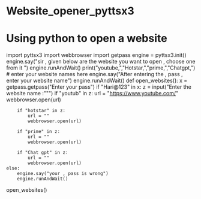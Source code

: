 # Website_opener_pyttsx3
# Using python to open a website
import pyttsx3
import webbrowser 
import getpass
engine = pyttsx3.init()
engine.say("sir , given below are the website you want to open , choose one from it ")
engine.runAndWait()
print("youtube,","Hotstar,","prime,","Chatgpt,") # enter your website names here
engine.say("After entering the , pass , enter your website name")
engine.runAndWait()
def open_websites():
    x = getpass.getpass("Enter your pass")
    if "Hari@123" in x:
        z = input("Enter the website name :""")
        if "youtub" in z:
            url = "https://www.youtube.com/"
            webbrowser.open(url)
    
        if "hotstar" in z:
            url = ""
            webbrowser.open(url)
    
        if "prime" in z:
            url = ""
            webbrowser.open(url)
    
        if "Chat gpt" in z:
            url = ""
            webbrowser.open(url)
    else:
        engine.say("your , pass is wrong")
        engine.runAndWait()
       
open_websites()
   
